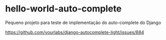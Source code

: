 # hello-world-auto-complete
Pequeno projeto para teste de implementação do auto-complete do Django

https://github.com/yourlabs/django-autocomplete-light/issues/884

